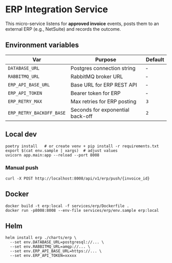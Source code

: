 # ERP Integration Service

This micro-service listens for **approved invoice** events, posts them to an external ERP (e.g., NetSuite) and records the outcome.

## Environment variables
| Var | Purpose | Default |
|-----|---------|---------|
| `DATABASE_URL` | Postgres connection string | ‑ |
| `RABBITMQ_URL` | RabbitMQ broker URL | ‑ |
| `ERP_API_BASE_URL` | Base URL for ERP REST API | ‑ |
| `ERP_API_TOKEN` | Bearer token for ERP | ‑ |
| `ERP_RETRY_MAX` | Max retries for ERP posting | `3` |
| `ERP_RETRY_BACKOFF_BASE` | Seconds for exponential back-off | `2` |

## Local dev
```
poetry install   # or create venv + pip install -r requirements.txt
export $(cat env.sample | xargs)  # adjust values
uvicorn app.main:app --reload --port 8008
```

### Manual push
```
curl -X POST http://localhost:8008/api/v1/erp/push/{invoice_id}
```

## Docker
```
docker build -t erp:local -f services/erp/Dockerfile .
docker run -p8008:8008 --env-file services/erp/env.sample erp:local
```

## Helm
```
helm install erp ./charts/erp \
  --set env.DATABASE_URL=postgresql://... \
  --set env.RABBITMQ_URL=amqp://... \
  --set env.ERP_API_BASE_URL=https://... \
  --set env.ERP_API_TOKEN=xxxxx
``` 